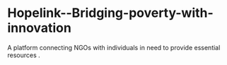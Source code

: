 # Hopelink--Bridging-poverty-with-innovation
A platform connecting NGOs with individuals in need to provide essential resources .
